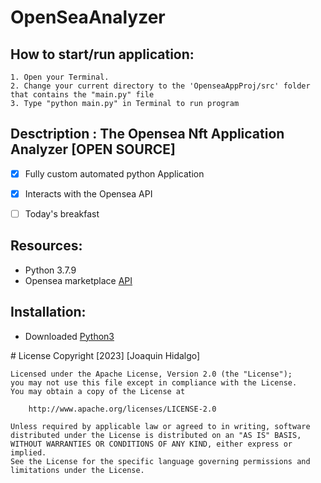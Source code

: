 # OpenSeaAnalyzer



## How to start/run application:
    1. Open your Terminal.
    2. Change your current directory to the 'OpenseaAppProj/src' folder that contains the "main.py" file
    3. Type "python main.py" in Terminal to run program
    

## Desctription : The Opensea Nft Application Analyzer [OPEN SOURCE]
- [x] Fully custom automated python Application
- [x] Interacts with the Opensea API 
- [ ] Today's breakfast



## Resources:
-  Python 3.7.9 
- Opensea marketplace [API](https://docs.opensea.io/v1.0/reference/api-overview)
    
## Installation:
- Downloaded [Python3](https://www.python.org/downloads/release/python-379/)



<p> </p>
# License
    Copyright [2023] [Joaquin Hidalgo]

    Licensed under the Apache License, Version 2.0 (the "License");
    you may not use this file except in compliance with the License.
    You may obtain a copy of the License at

        http://www.apache.org/licenses/LICENSE-2.0

    Unless required by applicable law or agreed to in writing, software
    distributed under the License is distributed on an "AS IS" BASIS,
    WITHOUT WARRANTIES OR CONDITIONS OF ANY KIND, either express or implied.
    See the License for the specific language governing permissions and
    limitations under the License.
    
    

